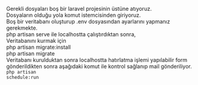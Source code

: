 Gerekli dosyaları boş bir laravel projesinin üstüne atıyoruz. <br>
Dosyaların olduğu yola komut istemcisinden giriyoruz. <br>
Boş bir veritabanı oluşturup .env  dosyasından ayarlarını yapmanız gerekmekte. <br>
php artisan serve ile localhostta çalıştırdıktan sonra, <br>
Veritabanını kurmak için  <br> 
php artisan migrate:install  <br>
php artisan migrate <br>
Veritabanı kurulduktan sonra localhostta hatırlatma işlemi yapılabilir form gönderildikten sonra aşağıdaki komut ile kontrol sağlanıp mail gönderiliyor. <br>
<code>php artisan schedule:run</code>
